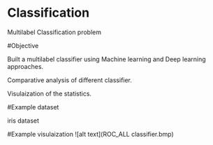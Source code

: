 # Classification
Multilabel Classification problem

#Objective

Built a multilabel classifier using Machine learning and Deep learning approaches.

Comparative analysis of different classifier.

Visulaization of the statistics.

#Example dataset

iris dataset

#Example visulaization
![alt text](ROC_ALL classifier.bmp)
